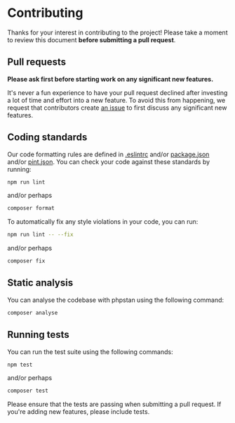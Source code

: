# Contributing

Thanks for your interest in contributing to the project! Please take a moment to review this document **before submitting a pull request**.

## Pull requests

**Please ask first before starting work on any significant new features.**

It's never a fun experience to have your pull request declined after investing a lot of time and effort into a new feature. To avoid this from happening, we request that contributors create [an issue](https://github.com/vicgutt/php-enhanced-enum/issues) to first discuss any significant new features.

## Coding standards

Our code formatting rules are defined in [.eslintrc](https://github.com/vicgutt/php-enhanced-enum/blob/main/.eslintrc.json) and/or [package.json](https://github.com/vicgutt/php-enhanced-enum/blob/main/package.json) and/or [pint.json](https://github.com/vicgutt/php-enhanced-enum/blob/main/pint.json). You can check your code against these standards by running:

```sh
npm run lint
```

and/or perhaps

```sh
composer format
```

To automatically fix any style violations in your code, you can run:

```sh
npm run lint -- --fix
```

and/or perhaps

```sh
composer fix
```

## Static analysis

You can analyse the codebase with phpstan using the following command:

```sh
composer analyse
```

## Running tests

You can run the test suite using the following commands:

```sh
npm test
```

and/or perhaps

```sh
composer test
```

Please ensure that the tests are passing when submitting a pull request. If you're adding new features, please include tests.
